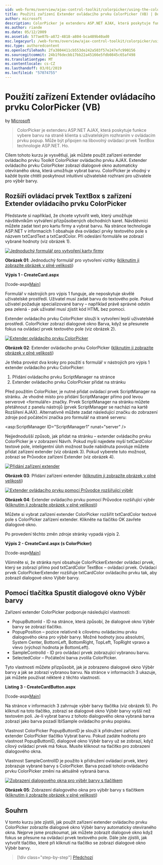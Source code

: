 ```yaml
---
uid: web-forms/overview/ajax-control-toolkit/colorpicker/using-the-colorpicker-control-extender-vb
title: Použití zařízení Extender ovládacího prvku ColorPicker (VB) | Dokumentace Microsoftu
author: microsoft
description: ColorPicker je extenderu ASP.NET AJAX, která poskytuje funkce vybere barvu na straně klienta s uživatelským rozhraním v ovládacím prvku popup. Může být připojen k žádné ASP.NET...
ms.author: riande
ms.date: 05/12/2009
ms.assetid: 577ae07b-a872-4818-a804-bca489b40ad0
msc.legacyurl: /web-forms/overview/ajax-control-toolkit/colorpicker/using-the-colorpicker-control-extender-vb
msc.type: authoredcontent
ms.openlocfilehash: 2fa3804411cb553de242a503f57e247efc990156
ms.sourcegitcommit: 24b1f6decbb17bb22a45166e5fdb0845c65af498
ms.translationtype: MT
ms.contentlocale: cs-CZ
ms.lasthandoff: 03/01/2019
ms.locfileid: "57074755"
---
```

<a name="using-the-colorpicker-control-extender-vb"></a>Použití zařízení Extender ovládacího prvku ColorPicker (VB)
====================
by [Microsoft](https://github.com/microsoft)

> ColorPicker je extenderu ASP.NET AJAX, která poskytuje funkce vybere barvu na straně klienta s uživatelským rozhraním v ovládacím prvku popup. Může být připojen na libovolný ovládací prvek TextBox technologie ASP.NET. Ho.


Cílem tohoto kurzu je vysvětlují, jak můžete použít zařízení extender ovládacího prvku Toolkit ColorPicker ovládacího prvku AJAX. Extender ovládacího prvku ColorPicker zobrazí dialogové okno automaticky otevíraného okna, která umožňuje vybrat barvu. ColorPicker je vhodný v každé byste chtěli poskytnout intuitivní uživatelské rozhraní pro uživatele pro výběr barvy.

## <a name="extending-a-textbox-control-with-the-colorpicker-control-extender"></a>Rozšíří ovládací prvek TextBox s zařízení Extender ovládacího prvku ColorPicker

Představte si například, že chcete vytvořit web, který umožňuje návštěvníkům vytváření přizpůsobených obchodních karet. Návštěvníci můžete zadat text pro kartu firmy a vybrat barvu. Na stránce technologie ASP.NET v informacích 1 obsahuje dva ovládací prvky textového pole s názvem txtCardText a txtCardColor. Při odeslání formuláře se zobrazí vybrané hodnoty (viz obrázek 1).


[![Jednoduchý formulář pro vytvoření karty firmy](using-the-colorpicker-control-extender-vb/_static/image1.jpg)](using-the-colorpicker-control-extender-vb/_static/image1.png)

**Obrázek 01**: Jednoduchý formulář pro vytvoření vizitky ([kliknutím ji zobrazíte obrázek v plné velikosti](using-the-colorpicker-control-extender-vb/_static/image2.png))


**Výpis 1 - CreateCard.aspx**

[!code-aspx[Main](using-the-colorpicker-control-extender-vb/samples/sample1.aspx)]

Formulář v nástrojích pro výpis 1 funguje, ale neposkytuje skvělé uživatelské prostředí. Uživatel musí zadat barvu do textového pole. Pokud uživatel požaduje specializované barvy – například právě správné odstín pea zelená - pak uživatel musí zjistit kód HTML bez pomoci.

Extender ovládacího prvku ColorPicker slouží k vytvoření lepší uživatelské prostředí. ColorPicker zobrazí dialogové okno Barva, když se přesunete fokus na ovládací prvek textového pole (viz obrázek 2).


[![Extender ovládacího prvku ColorPicker](using-the-colorpicker-control-extender-vb/_static/image2.jpg)](using-the-colorpicker-control-extender-vb/_static/image3.png)

**Obrázek 02**: Extender ovládacího prvku ColorPicker ([kliknutím ji zobrazíte obrázek v plné velikosti](using-the-colorpicker-control-extender-vb/_static/image4.png))


Je třeba provést dva kroky pro použití s formulář v nástrojích pro výpis 1 extender ovládacího prvku ColorPicker:

1. Přidání ovládacího prvku ScriptManager na stránce
2. Extender ovládacího prvku ColorPicker přidat na stránku

Před použitím ColorPicker, je nutné přidat ovládací prvek ScriptManager na stránku. Je vhodné místo pro přidání ScriptManager přímo pod levou serverové &lt;formuláře&gt; značky. Prvek ScriptManager na stránku můžete přetáhnout z panelu nástrojů (prvek ScriptManager se nachází na kartě Rozšíření AJAX). Alternativně můžete zadat následující značku do zobrazení zdroje pod počáteční značka pro formulář na straně serveru:

&lt;asp:ScriptManager ID="ScriptManager1" runat="server" /&gt;

Nejjednodušší způsob, jak přidat na stránku – extender ovládacího prvku ColorPicker je v zobrazení Návrh. Pokud myší najedete myší txtCardColor textové pole, inteligentní úloh možnost bude nabídnuta povoluje můžete přidat zařízení extender (viz obrázek 3). Pokud vyberete tuto možnost, zobrazí se Průvodce zařízení Extender (viz obrázek 4).


[![Přidání zařízení extender](using-the-colorpicker-control-extender-vb/_static/image3.jpg)](using-the-colorpicker-control-extender-vb/_static/image5.png)

**Obrázek 03**: Přidání zařízení extender ([kliknutím ji zobrazíte obrázek v plné velikosti](using-the-colorpicker-control-extender-vb/_static/image6.png))


[![Extender ovládacího prvku pomocí Průvodce rozšiřující výběr](using-the-colorpicker-control-extender-vb/_static/image4.jpg)](using-the-colorpicker-control-extender-vb/_static/image7.png)

**Obrázek 04**: Extender ovládacího prvku pomocí Průvodce rozšiřující výběr ([kliknutím ji zobrazíte obrázek v plné velikosti](using-the-colorpicker-control-extender-vb/_static/image8.png))


Můžete si vybrat zařízení extender ColorPicker rozšířit txtCardColor textové pole s ColorPicker zařízení extender. Klikněte na tlačítko OK zavřete dialogové okno.

Po provedení těchto změn zdroje stránky vypadá výpis 2.

**Výpis 2 - CreateCard.aspx (s ColorPicker)**

[!code-aspx[Main](using-the-colorpicker-control-extender-vb/samples/sample2.aspx)]

Všimněte si, že stránka nyní obsahuje ColorPickerExtender ovládací prvek, který se zobrazí přímo pod txtCardColor TextBox – ovládací prvek. Ovládací prvek ColorPickerExtender rozšiřuje txtCardColor ovládacího prvku tak, aby zobrazil dialogové okno Výběr barvy.

## <a name="using-a-button-to-launch-the-color-picker-dialog"></a>Pomocí tlačítka Spustit dialogové okno Výběr barvy

Zařízení extender ColorPicker podporuje následující vlastnosti:

- PopupButtonId - ID na stránce, která způsobí, že dialogové okno Výběr barvy se zobrazí tlačítko.
- PopupPosition – pozice relativně k cílovému ovládacímu prvku dialogového okna pro výběr barvy. Možné hodnoty jsou absolutní, System Center, BottomLeft, BottomRight, TopLeft, TopRight vpravo a vlevo (výchozí hodnota je BottomLeft).
- SampleControlId - ID pro ovládací prvek zobrazující vybranou barvu.
- SelectedColor – Počáteční barva zvolila ColorPicker.

Tyto vlastnosti můžete přizpůsobit, jak je zobrazeno dialogové okno Výběr barvy a jak se zobrazí vybranou barvu. Na stránce v informacích 3 ukazuje, jak můžete používat některé z těchto vlastností.

**Listing 3 - CreateCardButton.aspx**

[!code-aspx[Main](using-the-colorpicker-control-extender-vb/samples/sample3.aspx)]

Na stránce v informacích 3 zahrnuje výběr barvy tlačítka (viz obrázek 5). Po kliknutí na toto tlačítko, zobrazí se dialogové okno Výběr barvy vyšší než textovém poli. Je-li vybrat barvu z tohoto dialogového okna vybraná barva zobrazí jako barva pozadí lblSample ovládacího prvku popisku.

Vlastnost ColorPicker PopupButtonID je slouží k přidružení zařízení extender ColorPicker tlačítko Vybrat barvu. Pokud zadáte hodnotu pro vlastnost PopupButtonID, dialogové okno Výběr barvy už se zobrazí, když cílový ovládací prvek má fokus. Musíte kliknout na tlačítko pro zobrazení dialogového okna.

Vlastnost SampleControlID je použito k přidružení ovládací prvek, který zobrazuje vybrané barvy s ColorPicker. Barva pozadí tohoto ovládacího prvku ColorPicker změní na aktuálně vybraná barva.


[![Zobrazení dialogového okna pro výběr barvy s tlačítkem](using-the-colorpicker-control-extender-vb/_static/image5.jpg)](using-the-colorpicker-control-extender-vb/_static/image9.png)

**Obrázek 05**: Zobrazení dialogového okna pro výběr barvy s tlačítkem ([kliknutím ji zobrazíte obrázek v plné velikosti](using-the-colorpicker-control-extender-vb/_static/image10.png))


## <a name="summary"></a>Souhrn

V tomto kurzu jste zjistili, jak použít zařízení extender ovládacího prvku ColorPicker zobrazíte dialogové okno Výběr barvy automaticky otevíraného okna. Nejprve jsme prozkoumat, jak můžete zobrazit dialogové okno když fokus se přesune na ovládací prvek textového pole. Dále jste zjistili, jak vytvořit tlačítko, které při kliknutí na tlačítko se zobrazí dialogové okno Výběr barvy.

> [!div class="step-by-step"]
> [Předchozí](using-the-colorpicker-control-extender-cs.md)
